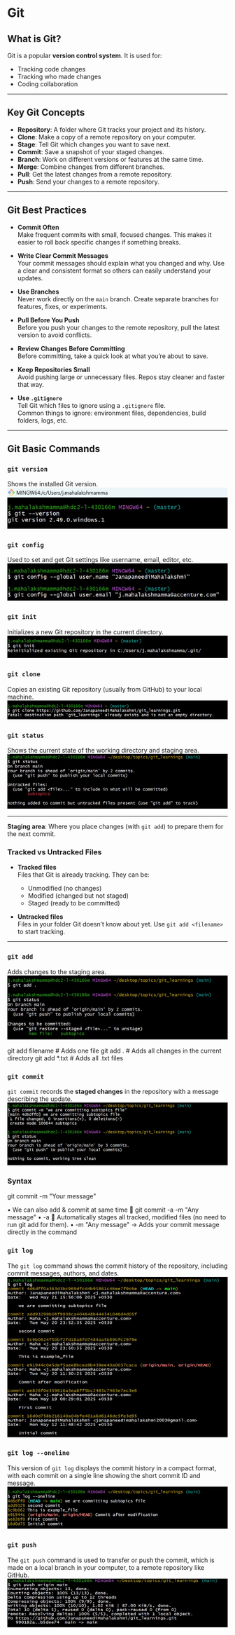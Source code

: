 #  Git

##  What is Git?

Git is a popular **version control system**. It is used for:

- Tracking code changes  
- Tracking who made changes  
- Coding collaboration  

---

##  Key Git Concepts

- **Repository**: A folder where Git tracks your project and its history.  
- **Clone**: Make a copy of a remote repository on your computer.  
- **Stage**: Tell Git which changes you want to save next.  
- **Commit**: Save a snapshot of your staged changes.  
- **Branch**: Work on different versions or features at the same time.  
- **Merge**: Combine changes from different branches.  
- **Pull**: Get the latest changes from a remote repository.  
- **Push**: Send your changes to a remote repository.  

---

##  Git Best Practices

- **Commit Often**  
  Make frequent commits with small, focused changes. This makes it easier to roll back specific changes if something breaks.

- **Write Clear Commit Messages**  
  Your commit messages should explain what you changed and why. Use a clear and consistent format so others can easily understand your updates.

- **Use Branches**  
  Never work directly on the `main` branch. Create separate branches for features, fixes, or experiments.

- **Pull Before You Push**  
  Before you push your changes to the remote repository, pull the latest version to avoid conflicts.

- **Review Changes Before Committing**  
  Before committing, take a quick look at what you’re about to save.

- **Keep Repositories Small**  
  Avoid pushing large or unnecessary files. Repos stay cleaner and faster that way.

- **Use `.gitignore`**  
  Tell Git which files to ignore using a `.gitignore` file.  
  Common things to ignore: environment files, dependencies, build folders, logs, etc.

---

##  Git Basic Commands

### `git version`  
Shows the installed Git version.
![Git Version](Assets/git_version.jpg)

### `git config`  
Used to set and get Git settings like username, email, editor, etc.
![Git Config](Assets/git_config.jpg)

### `git init`  
Initializes a new Git repository in the current directory.
![Git Init](Assets/git_init.jpg)

### `git clone`  
Copies an existing Git repository (usually from GitHub) to your local machine.
![Git Clone](Assets/git_clone.jpg)

### `git status`  
Shows the current state of the working directory and staging area.
![Git Status](Assets/git_status.jpg)  

-----

**Staging area**: Where you place changes (with `git add`) to prepare them for the next commit.

###  Tracked vs Untracked Files

- **Tracked files**  
  Files that Git is already tracking. They can be:
  - Unmodified (no changes)
  - Modified (changed but not staged)
  - Staged (ready to be committed)

- **Untracked files**  
  Files in your folder Git doesn’t know about yet. Use `git add <filename>` to start tracking.

-----

### `git add`  
Adds changes to the staging area.
![Git Add](Assets/git_add.jpg)

git add filename       # Adds one file
git add .              # Adds all changes in the current directory
git add *.txt          # Adds all .txt files

### `git commit`

`git commit` records the **staged changes** in the repository with a message describing the update.
![Git Commit](Assets/git_commit.jpg)

###  Syntax
git commit -m "Your message"

•	We can also add & commit at same time   git commit -a -m "Any message"
•	-a  Automatically stages all tracked, modified files (no need to run git add for them).
•	-m "Any message" → Adds your commit message directly in the command


### `git log`
The `git log` command shows the commit history of the repository, including commit messages, authors, and dates.
![Git Log](Assets/git_log.jpg)

### `git log --oneline`
This version of `git log` displays the commit history in a compact format, with each commit on a single line showing the short commit ID and message.
![Git log --online](Assets/git_log1.jpg)

### `git push`
The `git push` command is used to transfer or push the commit, which is made on a local branch in your computer, to a remote repository like GitHub.
![Git Push](Assets/git_push.jpg)


